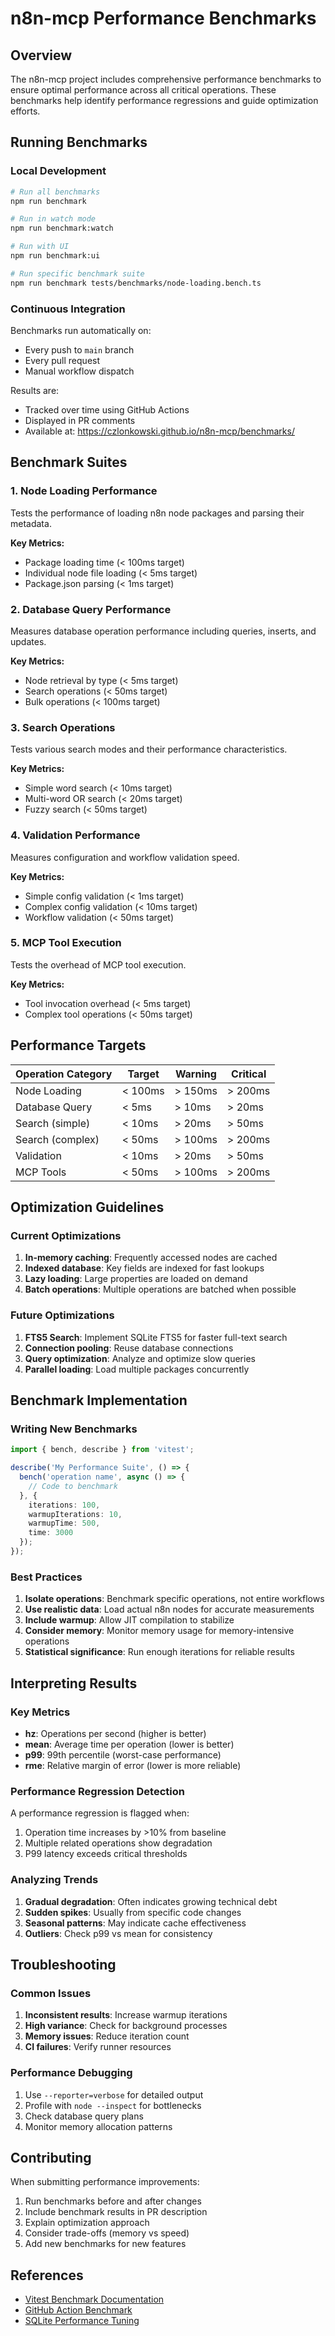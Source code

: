# n8n-mcp Performance Benchmarks

## Overview

The n8n-mcp project includes comprehensive performance benchmarks to ensure optimal performance across all critical operations. These benchmarks help identify performance regressions and guide optimization efforts.

## Running Benchmarks

### Local Development

```bash
# Run all benchmarks
npm run benchmark

# Run in watch mode
npm run benchmark:watch

# Run with UI
npm run benchmark:ui

# Run specific benchmark suite
npm run benchmark tests/benchmarks/node-loading.bench.ts
```

### Continuous Integration

Benchmarks run automatically on:
- Every push to `main` branch
- Every pull request
- Manual workflow dispatch

Results are:
- Tracked over time using GitHub Actions
- Displayed in PR comments
- Available at: https://czlonkowski.github.io/n8n-mcp/benchmarks/

## Benchmark Suites

### 1. Node Loading Performance
Tests the performance of loading n8n node packages and parsing their metadata.

**Key Metrics:**
- Package loading time (< 100ms target)
- Individual node file loading (< 5ms target)
- Package.json parsing (< 1ms target)

### 2. Database Query Performance
Measures database operation performance including queries, inserts, and updates.

**Key Metrics:**
- Node retrieval by type (< 5ms target)
- Search operations (< 50ms target)
- Bulk operations (< 100ms target)

### 3. Search Operations
Tests various search modes and their performance characteristics.

**Key Metrics:**
- Simple word search (< 10ms target)
- Multi-word OR search (< 20ms target)
- Fuzzy search (< 50ms target)

### 4. Validation Performance
Measures configuration and workflow validation speed.

**Key Metrics:**
- Simple config validation (< 1ms target)
- Complex config validation (< 10ms target)
- Workflow validation (< 50ms target)

### 5. MCP Tool Execution
Tests the overhead of MCP tool execution.

**Key Metrics:**
- Tool invocation overhead (< 5ms target)
- Complex tool operations (< 50ms target)

## Performance Targets

| Operation Category | Target | Warning | Critical |
|-------------------|--------|---------|----------|
| Node Loading | < 100ms | > 150ms | > 200ms |
| Database Query | < 5ms | > 10ms | > 20ms |
| Search (simple) | < 10ms | > 20ms | > 50ms |
| Search (complex) | < 50ms | > 100ms | > 200ms |
| Validation | < 10ms | > 20ms | > 50ms |
| MCP Tools | < 50ms | > 100ms | > 200ms |

## Optimization Guidelines

### Current Optimizations

1. **In-memory caching**: Frequently accessed nodes are cached
2. **Indexed database**: Key fields are indexed for fast lookups
3. **Lazy loading**: Large properties are loaded on demand
4. **Batch operations**: Multiple operations are batched when possible

### Future Optimizations

1. **FTS5 Search**: Implement SQLite FTS5 for faster full-text search
2. **Connection pooling**: Reuse database connections
3. **Query optimization**: Analyze and optimize slow queries
4. **Parallel loading**: Load multiple packages concurrently

## Benchmark Implementation

### Writing New Benchmarks

```typescript
import { bench, describe } from 'vitest';

describe('My Performance Suite', () => {
  bench('operation name', async () => {
    // Code to benchmark
  }, {
    iterations: 100,
    warmupIterations: 10,
    warmupTime: 500,
    time: 3000
  });
});
```

### Best Practices

1. **Isolate operations**: Benchmark specific operations, not entire workflows
2. **Use realistic data**: Load actual n8n nodes for accurate measurements
3. **Include warmup**: Allow JIT compilation to stabilize
4. **Consider memory**: Monitor memory usage for memory-intensive operations
5. **Statistical significance**: Run enough iterations for reliable results

## Interpreting Results

### Key Metrics

- **hz**: Operations per second (higher is better)
- **mean**: Average time per operation (lower is better)
- **p99**: 99th percentile (worst-case performance)
- **rme**: Relative margin of error (lower is more reliable)

### Performance Regression Detection

A performance regression is flagged when:
1. Operation time increases by >10% from baseline
2. Multiple related operations show degradation
3. P99 latency exceeds critical thresholds

### Analyzing Trends

1. **Gradual degradation**: Often indicates growing technical debt
2. **Sudden spikes**: Usually from specific code changes
3. **Seasonal patterns**: May indicate cache effectiveness
4. **Outliers**: Check p99 vs mean for consistency

## Troubleshooting

### Common Issues

1. **Inconsistent results**: Increase warmup iterations
2. **High variance**: Check for background processes
3. **Memory issues**: Reduce iteration count
4. **CI failures**: Verify runner resources

### Performance Debugging

1. Use `--reporter=verbose` for detailed output
2. Profile with `node --inspect` for bottlenecks
3. Check database query plans
4. Monitor memory allocation patterns

## Contributing

When submitting performance improvements:

1. Run benchmarks before and after changes
2. Include benchmark results in PR description
3. Explain optimization approach
4. Consider trade-offs (memory vs speed)
5. Add new benchmarks for new features

## References

- [Vitest Benchmark Documentation](https://vitest.dev/guide/features.html#benchmarking)
- [GitHub Action Benchmark](https://github.com/benchmark-action/github-action-benchmark)
- [SQLite Performance Tuning](https://www.sqlite.org/optoverview.html)